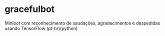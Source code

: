 # gracefulbot
Minibot com reconhecimento de saudações, agradecimentos e despedidas usando TensorFlow (pt-br)(python)
